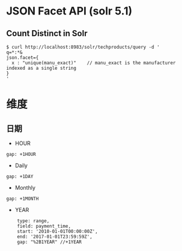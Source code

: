 
# JSON Facet API (solr 5.1)

## Count Distinct in Solr

```
$ curl http://localhost:8983/solr/techproducts/query -d '
q=*:*&
json.facet={
  x : "unique(manu_exact)"    // manu_exact is the manufacturer indexed as a single string
}
'
```

# 维度 

## 日期
- HOUR
```
gap: +1HOUR
```
- Daily
```
gap: +1DAY
```
- Monthly
```
gap: +1MONTH
```
- YEAR
```
	type: range,
	field: payment_time,
	start: '2010-01-01T00:00:00Z',
	end: '2017-01-01T23:59:59Z',
	gap: "%2B1YEAR" //+1YEAR
```

